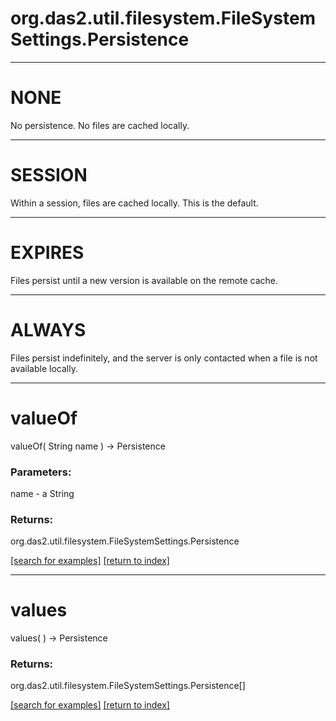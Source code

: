 # org.das2.util.filesystem.FileSystemSettings.Persistence



***
<a name="NONE"></a>
# NONE

No persistence.  No files are cached locally.

***
<a name="SESSION"></a>
# SESSION

Within a session, files are cached locally.  This is the default.

***
<a name="EXPIRES"></a>
# EXPIRES

Files persist until a new version is available on the remote cache.

***
<a name="ALWAYS"></a>
# ALWAYS

Files persist indefinitely, and the server is only contacted when a file
 is not available locally.

***
<a name="valueOf"></a>
# valueOf
valueOf( String name ) &rarr; Persistence



### Parameters:
name - a String

### Returns:
org.das2.util.filesystem.FileSystemSettings.Persistence


<a href="https://github.com/autoplot/dev/search?q=valueOf&unscoped_q=valueOf">[search for examples]</a>
<a href="https://github.com/autoplot/documentation/blob/master/javadoc/index-all.md">[return to index]</a>

***
<a name="values"></a>
# values
values(  ) &rarr; Persistence



### Returns:
org.das2.util.filesystem.FileSystemSettings.Persistence[]


<a href="https://github.com/autoplot/dev/search?q=values&unscoped_q=values">[search for examples]</a>
<a href="https://github.com/autoplot/documentation/blob/master/javadoc/index-all.md">[return to index]</a>

